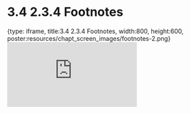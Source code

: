 # 3.4 2.3.4 Footnotes
 
{type: iframe, title:3.4 2.3.4 Footnotes, width:800, height:600, poster:resources/chapt_screen_images/footnotes-2.png}
![](https://vgaysin1.github.io/CURE-MicrobialMysteries-test/footnotes-2.html)
 

 
